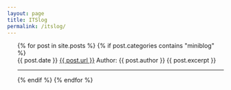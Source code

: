 ```yaml
---
layout: page
title: ITSlog
permalink: /itslog/
---
```


<ul>
  {% for post in site.posts %}
    {% if post.categories contains "miniblog" %}
      <li style="list-style-type: none;">
        {{ post.date }}  <a href="{{ post.url }}">{{ post.url }}</a>  Author: {{ post.author }}
        {{ post.excerpt }}
      </li>
      <hr>
    {% endif %}
  {% endfor %}
</ul>
